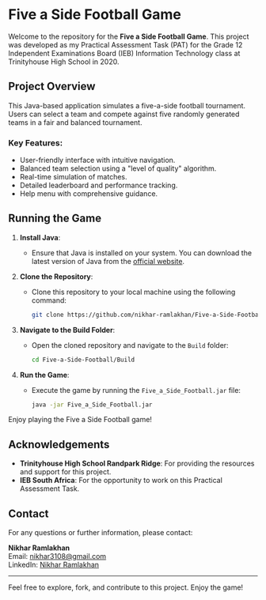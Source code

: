 ﻿# Five a Side Football Game

Welcome to the repository for the **Five a Side Football Game**. This project was developed as my Practical Assessment Task (PAT) for the Grade 12 Independent Examinations Board (IEB) Information Technology class at Trinityhouse High School in 2020.

## Project Overview

This Java-based application simulates a five-a-side football tournament. Users can select a team and compete against five randomly generated teams in a fair and balanced tournament.

### Key Features:
- User-friendly interface with intuitive navigation.
- Balanced team selection using a "level of quality" algorithm.
- Real-time simulation of matches.
- Detailed leaderboard and performance tracking.
- Help menu with comprehensive guidance.

## Running the Game

1. **Install Java**:
   - Ensure that Java is installed on your system. You can download the latest version of Java from the [official website](https://www.java.com/en/download/).

2. **Clone the Repository**:
   - Clone this repository to your local machine using the following command:
     ```bash
     git clone https://github.com/nikhar-ramlakhan/Five-a-Side-Football.git
     ```

3. **Navigate to the Build Folder**:
   - Open the cloned repository and navigate to the `Build` folder:
     ```bash
     cd Five-a-Side-Football/Build
     ```

4. **Run the Game**:
   - Execute the game by running the `Five_a_Side_Football.jar` file:
     ```bash
     java -jar Five_a_Side_Football.jar
     ```

Enjoy playing the Five a Side Football game!

## Acknowledgements

- **Trinityhouse High School Randpark Ridge**: For providing the resources and support for this project.
- **IEB South Africa**: For the opportunity to work on this Practical Assessment Task.

## Contact

For any questions or further information, please contact:

**Nikhar Ramlakhan**  
Email: [nikhar3108@gmail.com](mailto:nikhar3108@gmail.com)  
LinkedIn: [Nikhar Ramlakhan](https://www.linkedin.com/in/nikhar-ramlakhan)

---

Feel free to explore, fork, and contribute to this project. Enjoy the game!
